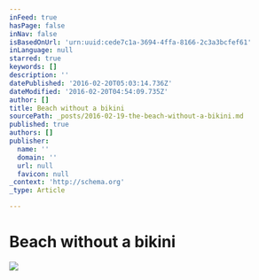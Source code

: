 ```yaml
---
inFeed: true
hasPage: false
inNav: false
isBasedOnUrl: 'urn:uuid:cede7c1a-3694-4ffa-8166-2c3a3bcfef61'
inLanguage: null
starred: true
keywords: []
description: ''
datePublished: '2016-02-20T05:03:14.736Z'
dateModified: '2016-02-20T04:54:09.735Z'
author: []
title: Beach without a bikini
sourcePath: _posts/2016-02-19-the-beach-without-a-bikini.md
published: true
authors: []
publisher:
  name: ''
  domain: ''
  url: null
  favicon: null
_context: 'http://schema.org'
_type: Article

---
```

# Beach without a bikini
![](https://the-grid-user-content.s3-us-west-2.amazonaws.com/aad53cf5-5393-4215-91fc-34bd5bf5e393.png)